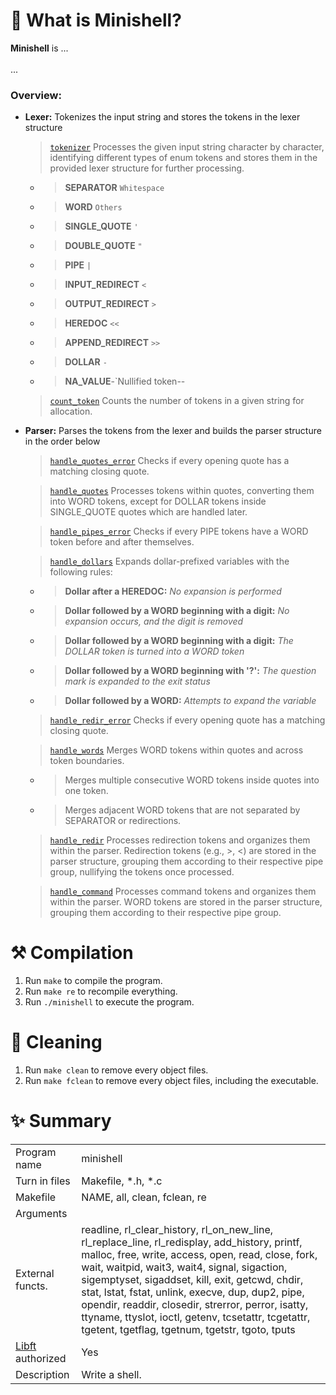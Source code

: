 # 🦊 What is Minishell?

**Minishell** is ... <br><br>
...

### Overview:
- **Lexer:** Tokenizes the input string and stores the tokens in the lexer structure
  > [`tokenizer`](https://github.com/flmarsou/minishell/blob/main/src/parser/tokenizer.c) Processes the given input string character by character, identifying different types of enum tokens and stores them in the provided lexer structure for further processing.
  - > **SEPARATOR** `Whitespace`
  - > **WORD** `Others`
  - > **SINGLE_QUOTE** `'`
  - > **DOUBLE_QUOTE** `"`
  - > **PIPE** `|`
  - > **INPUT_REDIRECT** `<`
  - > **OUTPUT_REDIRECT** `>`
  - > **HEREDOC** `<<`
  - > **APPEND_REDIRECT** `>>`
  - > **DOLLAR** `-`
  - > **NA_VALUE**-`Nullified token--

  > [`count_token`](https://githubcom/flmarsou/minishell/blob/main/src/parser/count_tokens.c) Counts the number of tokens in a given string for allocation.

- **Parser:** Parses the tokens from the lexer and builds the parser structure in the order below
  > [`handle_quotes_error`](https://github.com/flmarsou/minishell/blob/main/src/parser/handle_quotes_error.c) Checks if every opening quote has a matching closing quote.

  > [`handle_quotes`](https://github.com/flmarsou/minishell/blob/main/src/parser/handle_quotes.c) Processes tokens within quotes, converting them into WORD tokens, except for DOLLAR tokens inside SINGLE_QUOTE quotes which are handled later.

  > [`handle_pipes_error`](https://github.com/flmarsou/minishell/blob/main/src/parser/handle_pipes_error.c) Checks if every PIPE tokens have a WORD token before and after themselves.

  > [`handle_dollars`](https://github.com/flmarsou/minishell/blob/main/src/parser/handle_dollars.c) Expands dollar-prefixed variables with the following rules:
  - > **Dollar after a HEREDOC:** *No expansion is performed*
  - > **Dollar followed by a WORD beginning with a digit:** *No expansion occurs, and the digit is removed*
  - > **Dollar followed by a WORD beginning with a digit:** *The DOLLAR token is turned into a WORD token*
  - > **Dollar followed by a WORD beginning with '?':** *The question mark is expanded to the exit status*
  - > **Dollar followed by a WORD:** *Attempts to expand the variable*

  > [`handle_redir_error`](https://github.com/flmarsou/minishell/blob/main/src/parser/handle_quotes_error.c) Checks if every opening quote has a matching closing quote.

  > [`handle_words`](https://github.com/flmarsou/minishell/blob/main/src/parser/handle_words.c) Merges WORD tokens within quotes and across token boundaries.
  - > Merges multiple consecutive WORD tokens inside quotes into one token.
  - > Merges adjacent WORD tokens that are not separated by SEPARATOR or redirections.

  > [`handle_redir`](https://github.com/flmarsou/minishell/blob/main/src/parser/handle_redir.c) Processes redirection tokens and organizes them within the parser. Redirection tokens (e.g., >, <) are stored in the parser structure, grouping them according to their respective pipe group, nullifying the tokens once processed.

  > [`handle_command`](https://github.com/flmarsou/minishell/blob/main/src/parser/handle_command.c) Processes command tokens and organizes them within the parser. WORD tokens are stored in the parser structure, grouping them according to their respective pipe group.

# ⚒️ Compilation

1. Run `make` to compile the program.
2. Run `make re` to recompile everything.
3. Run `./minishell` to execute the program.

# 🧼 Cleaning

1. Run `make clean` to remove every object files.
2. Run `make fclean` to remove every object files, including the executable.

# ✨ Summary

|                                                       |                              |
| ----------------------------------------------------- | ---------------------------- |
| Program name                                          | minishell                    |
| Turn in files                                         | Makefile, *.h, *.c           |
| Makefile                                              | NAME, all, clean, fclean, re |
| Arguments                                             |                              |
| External functs.                                      | readline, rl_clear_history, rl_on_new_line, rl_replace_line, rl_redisplay, add_history, printf, malloc, free, write, access, open, read, close, fork, wait, waitpid, wait3, wait4, signal, sigaction, sigemptyset, sigaddset, kill, exit, getcwd, chdir, stat, lstat, fstat, unlink, execve, dup, dup2, pipe, opendir, readdir, closedir, strerror, perror, isatty, ttyname, ttyslot, ioctl, getenv, tcsetattr, tcgetattr, tgetent, tgetflag, tgetnum, tgetstr, tgoto, tputs |
| [Libft](https://github.com/flmarsou/libft) authorized | Yes |
| Description                                           | Write a shell.               |
